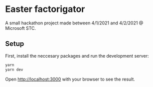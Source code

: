 # Easter factorigator
A small hackathon project made between 4/1/2021 and 4/2/2021 @ Microsoft STC.
## Setup
First, install the neccesary packages and run the development server:

```bash
yarn
yarn dev
```

Open [http://localhost:3000](http://localhost:3000) with your browser to see the result.
